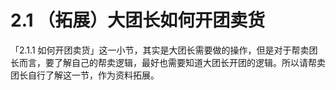 # 2.1 （拓展）大团长如何开团卖货

「2.1.1 如何开团卖货」这一小节，其实是大团长需要做的操作，但是对于帮卖团长而言，要了解自己的帮卖逻辑，最好也需要知道大团长开团的逻辑。所以请帮卖团长自行了解这一节，作为资料拓展。